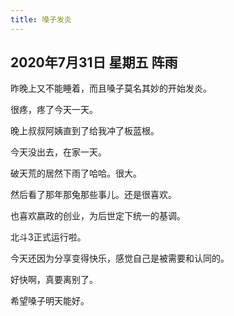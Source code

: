 ```yaml
---
title: 嗓子发炎
---
```


## 2020年7月31日 星期五 阵雨

昨晚上又不能睡着，而且嗓子莫名其妙的开始发炎。

很疼，疼了今天一天。

晚上叔叔阿姨直到了给我冲了板蓝根。

今天没出去，在家一天。

破天荒的居然下雨了哈哈。很大。

然后看了那年那兔那些事儿。还是很喜欢。

也喜欢嬴政的创业，为后世定下统一的基调。

北斗3正式运行啦。

今天还因为分享变得快乐，感觉自己是被需要和认同的。

好快啊，真要离别了。

希望嗓子明天能好。